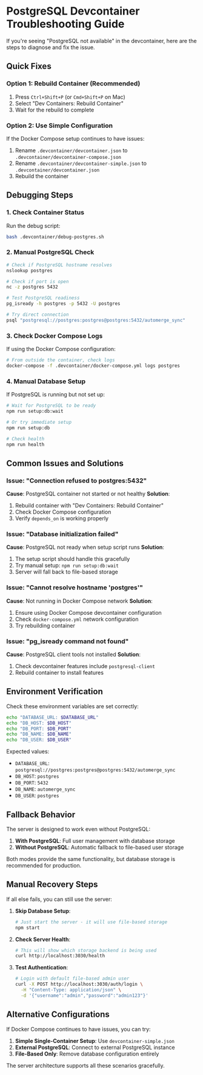 # PostgreSQL Devcontainer Troubleshooting Guide

If you're seeing "PostgreSQL not available" in the devcontainer, here are the steps to diagnose and fix the issue.

## Quick Fixes

### Option 1: Rebuild Container (Recommended)
1. Press `Ctrl+Shift+P` (or `Cmd+Shift+P` on Mac)
2. Select "Dev Containers: Rebuild Container"
3. Wait for the rebuild to complete

### Option 2: Use Simple Configuration
If the Docker Compose setup continues to have issues:
1. Rename `.devcontainer/devcontainer.json` to `.devcontainer/devcontainer-compose.json`
2. Rename `.devcontainer/devcontainer-simple.json` to `.devcontainer/devcontainer.json`
3. Rebuild the container

## Debugging Steps

### 1. Check Container Status
Run the debug script:
```bash
bash .devcontainer/debug-postgres.sh
```

### 2. Manual PostgreSQL Check
```bash
# Check if PostgreSQL hostname resolves
nslookup postgres

# Check if port is open
nc -z postgres 5432

# Test PostgreSQL readiness
pg_isready -h postgres -p 5432 -U postgres

# Try direct connection
psql "postgresql://postgres:postgres@postgres:5432/automerge_sync"
```

### 3. Check Docker Compose Logs
If using the Docker Compose configuration:
```bash
# From outside the container, check logs
docker-compose -f .devcontainer/docker-compose.yml logs postgres
```

### 4. Manual Database Setup
If PostgreSQL is running but not set up:
```bash
# Wait for PostgreSQL to be ready
npm run setup:db:wait

# Or try immediate setup
npm run setup:db

# Check health
npm run health
```

## Common Issues and Solutions

### Issue: "Connection refused to postgres:5432"
**Cause**: PostgreSQL container not started or not healthy
**Solution**: 
1. Rebuild container with "Dev Containers: Rebuild Container"
2. Check Docker Compose configuration
3. Verify `depends_on` is working properly

### Issue: "Database initialization failed"
**Cause**: PostgreSQL not ready when setup script runs
**Solution**:
1. The setup script should handle this gracefully
2. Try manual setup: `npm run setup:db:wait`
3. Server will fall back to file-based storage

### Issue: "Cannot resolve hostname 'postgres'"
**Cause**: Not running in Docker Compose network
**Solution**:
1. Ensure using Docker Compose devcontainer configuration
2. Check `docker-compose.yml` network configuration
3. Try rebuilding container

### Issue: "pg_isready command not found"
**Cause**: PostgreSQL client tools not installed
**Solution**:
1. Check devcontainer features include `postgresql-client`
2. Rebuild container to install features

## Environment Verification

Check these environment variables are set correctly:
```bash
echo "DATABASE_URL: $DATABASE_URL"
echo "DB_HOST: $DB_HOST"
echo "DB_PORT: $DB_PORT"
echo "DB_NAME: $DB_NAME"
echo "DB_USER: $DB_USER"
```

Expected values:
- `DATABASE_URL`: `postgresql://postgres:postgres@postgres:5432/automerge_sync`
- `DB_HOST`: `postgres`
- `DB_PORT`: `5432`
- `DB_NAME`: `automerge_sync`
- `DB_USER`: `postgres`

## Fallback Behavior

The server is designed to work even without PostgreSQL:

1. **With PostgreSQL**: Full user management with database storage
2. **Without PostgreSQL**: Automatic fallback to file-based user storage

Both modes provide the same functionality, but database storage is recommended for production.

## Manual Recovery Steps

If all else fails, you can still use the server:

1. **Skip Database Setup**:
   ```bash
   # Just start the server - it will use file-based storage
   npm start
   ```

2. **Check Server Health**:
   ```bash
   # This will show which storage backend is being used
   curl http://localhost:3030/health
   ```

3. **Test Authentication**:
   ```bash
   # Login with default file-based admin user
   curl -X POST http://localhost:3030/auth/login \
     -H "Content-Type: application/json" \
     -d '{"username":"admin","password":"admin123"}'
   ```

## Alternative Configurations

If Docker Compose continues to have issues, you can try:

1. **Simple Single-Container Setup**: Use `devcontainer-simple.json`
2. **External PostgreSQL**: Connect to external PostgreSQL instance
3. **File-Based Only**: Remove database configuration entirely

The server architecture supports all these scenarios gracefully.
